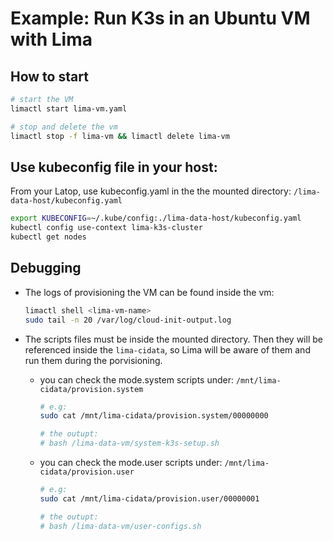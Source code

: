 # Example: Run K3s in an Ubuntu VM with Lima

## How to start
```sh
# start the VM
limactl start lima-vm.yaml

# stop and delete the vm
limactl stop -f lima-vm && limactl delete lima-vm
```

## Use kubeconfig file in your host:
From your Latop, use kubeconfig.yaml in the the mounted directory: `/lima-data-host/kubeconfig.yaml`
```sh
export KUBECONFIG=~/.kube/config:./lima-data-host/kubeconfig.yaml
kubectl config use-context lima-k3s-cluster
kubectl get nodes
```

## Debugging
- The logs of provisioning the VM can be found inside the vm:
    ```sh
    limactl shell <lima-vm-name>
    sudo tail -n 20 /var/log/cloud-init-output.log
    ```

- The scripts files must be inside the mounted directory. Then they will be referenced inside the `lima-cidata`, so Lima will be aware of them and run them during the porvisioning. 
  - you can check the mode.system scripts under: `/mnt/lima-cidata/provision.system`
    ```sh
    # e.g:
    sudo cat /mnt/lima-cidata/provision.system/00000000

    # the outupt:
    # bash /lima-data-vm/system-k3s-setup.sh
    ```
  - you can check the mode.user scripts under: `/mnt/lima-cidata/provision.user`
    ```sh
    # e.g:
    sudo cat /mnt/lima-cidata/provision.user/00000001

    # the outupt:
    # bash /lima-data-vm/user-configs.sh
    ```